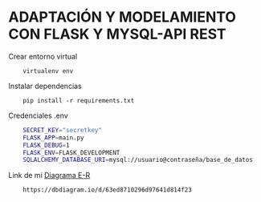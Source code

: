 # ADAPTACIÓN Y MODELAMIENTO CON FLASK Y MYSQL-API REST

Crear entorno virtual

```console
    virtualenv env
```
Instalar dependencias

```console
    pip install -r requirements.txt
```

Credenciales .env

```bash
    SECRET_KEY="secretkey"
    FLASK_APP=main.py
    FLASK_DEBUG=1
    FLASK_ENV=FLASK_DEVELOPMENT
    SQLALCHEMY_DATABASE_URI=mysql://usuario@contraseña/base_de_datos
```

Link de mi [Diagrama E-R](https://dbdiagram.io/d/63ed8710296d97641d814f23)

```console
    https://dbdiagram.io/d/63ed8710296d97641d814f23
```